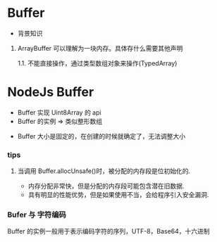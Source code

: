 # Buffer

- 背景知识

1. ArrayBuffer 可以理解为一块内存。具体存什么需要其他声明

   1.1. 不能直接操作，通过类型数组对象来操作(TypedArray)

# NodeJs Buffer

- Buffer 实现 Uint8Array 的 api
- Buffer 的实例 => 类似整形数组

* Buffer 大小是固定的，在创建的时候就确定了，无法调整大小

### tips

1. 当调用 Buffer.allocUnsafe()时，被分配的内存段是位初始化的.

   - 内存分配非常快，但是分配的内存段可能包含潜在旧数据.
   - 具有明显的性能优势，但是如果使用不当，会给程序引入安全漏洞.

### Bufer 与 字符编码

Buffer 的实例一般用于表示编码字符的序列，UTF-8，Base64，十六进制
